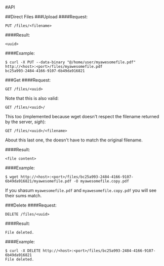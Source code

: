 #API

##Direct Files
###Upload
####Request:
````
PUT /files/<filename>
````
####Result:
````
<uuid>
````
####Example:
````
$ curl -X PUT --data-binary "@/home/user/myawesomefile.pdf" http://<host>:<port>/files/myawesomefile.pdf
bc25a993-2484-4166-9107-6b49da916821
````

###Get
####Request:
````
GET /files/<uuid>
````
Note that this is also valid:

````
GET /files/<uuid>/
````

This too (implemented because wget doesn't respect the filename returned by the server, *sigh*):

````
GET /files/<uuid>/<filename>
````

About this last one, the <filename> doesn't have to match the original filename.

####Result:
````
<file content>
````
####Example:
````
$ wget http://<host>:<port>/files/bc25a993-2484-4166-9107-6b49da916821/myawesomefile.pdf -O myawesomefile.copy.pdf
````
If you shasum ````myawesomefile.pdf```` and ````myawesomefile.copy.pdf```` you will see their sums match.

###Delete
####Request:
````
DELETE /files/<uuid>
````
####Result:
````
File deleted.
````
####Example:
````
$ curl -X DELETE http://<host>:<port>/files/bc25a993-2484-4166-9107-6b49da916821
File deleted.
````

